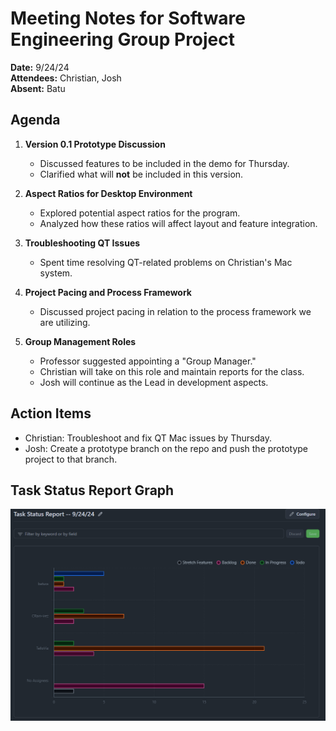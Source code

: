 # Meeting Notes for Software Engineering Group Project

**Date:** 9/24/24 \
**Attendees:** Christian, Josh \
**Absent:** Batu 

## Agenda

1. **Version 0.1 Prototype Discussion**
   - Discussed features to be included in the demo for Thursday.
   - Clarified what will **not** be included in this version.

2. **Aspect Ratios for Desktop Environment**
   - Explored potential aspect ratios for the program.
   - Analyzed how these ratios will affect layout and feature integration.

3. **Troubleshooting QT Issues**
   - Spent time resolving QT-related problems on Christian's Mac system.

4. **Project Pacing and Process Framework**
   - Discussed project pacing in relation to the process framework we are utilizing.

5. **Group Management Roles**
   - Professor suggested appointing a "Group Manager."
   - Christian will take on this role and maintain reports for the class.
   - Josh will continue as the Lead in development aspects.

## Action Items
- Christian: Troubleshoot and fix QT Mac issues by Thursday.
- Josh: Create a prototype branch on the repo and push the prototype project to that branch.

## Task Status Report Graph 
 

![TaskStatus](taskStatusReport_9_24_24.png)
